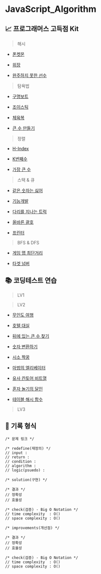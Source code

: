 # JavaScript_Algorithm


## 📈 프로그래머스 고득점 Kit

> 해시

- [폰켓몬](https://github.com/hardy716/JavaScript_Algorithm/blob/main/고득점%20Kit/해시/폰켓몬.js)

- [위장](https://github.com/hardy716/JavaScript_Algorithm/blob/main/고득점%20Kit/해시/위장.js)

- [완주하지 못한 선수](https://github.com/hardy716/JavaScript_Algorithm/blob/main/고득점%20Kit/해시/완주하지%20못한%20선수.js)

> 탐욕법

- [구명보트](https://github.com/hardy716/JavaScript_Algorithm/blob/main/고득점%20Kit/탐욕법/구명보트.js)

- [조이스틱](https://github.com/hardy716/JavaScript_Algorithm/blob/main/고득점%20Kit/탐욕법/조이스틱.js)

- [체육복](https://github.com/hardy716/JavaScript_Algorithm/blob/main/고득점%20Kit/탐욕법/체육복.js)

- [큰 수 만들기](https://github.com/hardy716/JavaScript_Algorithm/blob/main/고득점%20Kit/탐욕법/큰%20수%20만들기.js)

> 정렬

- [H-Index](https://github.com/hardy716/JavaScript_Algorithm/blob/main/고득점%20Kit/정렬/H-Index.js)

- [K번째수](https://github.com/hardy716/JavaScript_Algorithm/blob/main/고득점%20Kit/정렬/K번째수.js)

- [가장 큰 수](https://github.com/hardy716/JavaScript_Algorithm/blob/main/고득점%20Kit/정렬/가장%20큰%20수.js)

> 스택 & 큐

- [같은 숫자는 싫어](https://github.com/hardy716/JavaScript_Algorithm/blob/main/고득점%20Kit/스택%26큐/같은%20숫자는%20싫어.js)

- [기능개발](https://github.com/hardy716/JavaScript_Algorithm/blob/main/고득점%20Kit/스택%26큐/기능개발.js)

- [다리를 지나는 트럭](https://github.com/hardy716/JavaScript_Algorithm/blob/main/고득점%20Kit/스택%26큐/다리를%20지나는%20트럭.js)

- [올바른 괄호](https://github.com/hardy716/JavaScript_Algorithm/blob/main/고득점%20Kit/스택%26큐/올바른%20괄호.js)

- [프린터](https://github.com/hardy716/JavaScript_Algorithm/blob/main/고득점%20Kit/스택%26큐/프린터.js)

> BFS & DFS

- [게임 맵 최단거리](https://github.com/hardy716/JavaScript_Algorithm/blob/main/고득점%20Kit/BFS:DFS/게임%20맵%20최단거리.js)

- [타겟 넘버](https://github.com/hardy716/JavaScript_Algorithm/blob/main/고득점%20Kit/BFS:DFS/타겟%20넘버.js)


## 📚 코딩테스트 연습

> LV1

> LV2

- [무인도 여행](https://github.com/hardy716/JavaScript_Algorithm/blob/main/코딩테스트%20연습/LV2/무인도%20여행.js)

- [호텔 대실](https://github.com/hardy716/JavaScript_Algorithm/blob/main/코딩테스트%20연습/LV2/호텔%20대실.js)

- [뒤에 있는 큰 수 찾기](https://github.com/hardy716/JavaScript_Algorithm/blob/main/코딩테스트%20연습/LV2/뒤에%20있는%20큰%20수%20찾기.js)

- [숫자 변환하기](https://github.com/hardy716/JavaScript_Algorithm/blob/main/코딩테스트%20연습/LV2/숫자%20변환하기.js)

- [시소 짝꿍](https://github.com/hardy716/JavaScript_Algorithm/blob/main/코딩테스트%20연습/LV2/시소%20짝꿍.js)

- [마법의 엘리베이터](https://github.com/hardy716/JavaScript_Algorithm/blob/main/코딩테스트%20연습/LV2/마법의%20엘리베이터.js)

- [유사 칸토어 비트열](https://github.com/hardy716/JavaScript_Algorithm/blob/main/코딩테스트%20연습/LV2/유사%20칸토어%20비트열.js)

- [혼자 놀기의 달인](https://github.com/hardy716/JavaScript_Algorithm/blob/main/코딩테스트%20연습/LV2/혼자%20놀기의%20달인.js)

- [테이블 해시 함수](https://github.com/hardy716/JavaScript_Algorithm/blob/main/코딩테스트%20연습/LV2/테이블%20해시%20함수.js)


> LV3


## 📄 기록 형식
```
/* 문제 링크 */

/* redefine(재정의) */
// input : 
// return :
// condition :
// algorithm :
// logic(psuedo) : 

/* solution(구현) */

/* 결과 */
// 정확성
// 효율성

/* check(검증) - Big O Notation */
// time complexity  : O()
// space complexity : O()

/* improvements(개선점) */

/* 결과 */
// 정확성
// 효율성

/* check(검증) - Big O Notation */
// time complexity  : O()
// space complexity : O()
```

